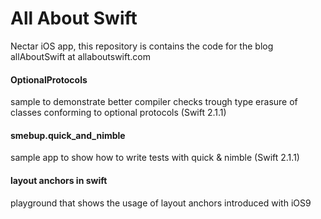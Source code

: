 All About Swift
==============

Nectar iOS app, this repository is contains the code for the blog allAboutSwift at allaboutswift.com


#### OptionalProtocols 

sample to demonstrate better compiler checks trough type erasure of classes conforming to optional protocols (Swift 2.1.1)

#### smebup.quick_and_nimble 

sample app to show how to write tests with quick & nimble (Swift 2.1.1)

#### layout anchors in swift

playground that shows the usage of layout anchors introduced with iOS9 
